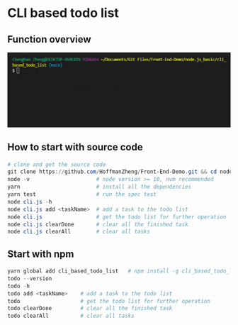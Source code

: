 # CLI based todo list

## Function overview

![](https://github.com/HoffmanZheng/Front-End-Demo/blob/main/images/cli_based_todo_list.gif)

## How to start with source code

```powershell
# clone and get the source code
git clone https://github.com/HoffmanZheng/Front-End-Demo.git && cd node.js_basic/file_based_todo_list    
node -v                     # node version >= 10, nvm recommended
yarn                        # install all the dependencies
yarn test                   # run the spec test
node cli.js -h    
node cli.js add <taskName>  # add a task to the todo list
node cli.js                 # get the todo list for further operation
node cli.js clearDone       # clear all the finished task
node cli.js clearAll        # clear all tasks
```

## Start with npm

```powershell
yarn global add cli_based_todo_list   # npm install -g cli_based_todo_list
todo --version
todo -h
todo add <taskName>    # add a task to the todo list
todo                   # get the todo list for further operation
todo clearDone         # clear all the finished task
todo clearAll          # clear all tasks
```

